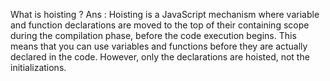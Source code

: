 What is hoisting ?
 Ans :
 Hoisting is a JavaScript mechanism where variable and function declarations are moved to the top of their containing scope during the compilation phase, before the code execution begins. This means that you can use variables and functions before they are actually declared in the code. However, only the declarations are hoisted, not the initializations.
 